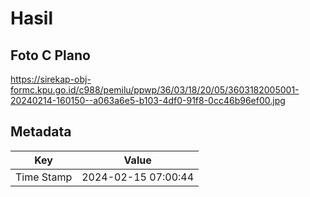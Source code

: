 # Hasil

## Foto C Plano

https://sirekap-obj-formc.kpu.go.id/c988/pemilu/ppwp/36/03/18/20/05/3603182005001-20240214-160150--a063a6e5-b103-4df0-91f8-0cc46b96ef00.jpg


## Metadata

| Key        | Value               |
| ---------- | ------------------- |
| Time Stamp | 2024-02-15 07:00:44 |



